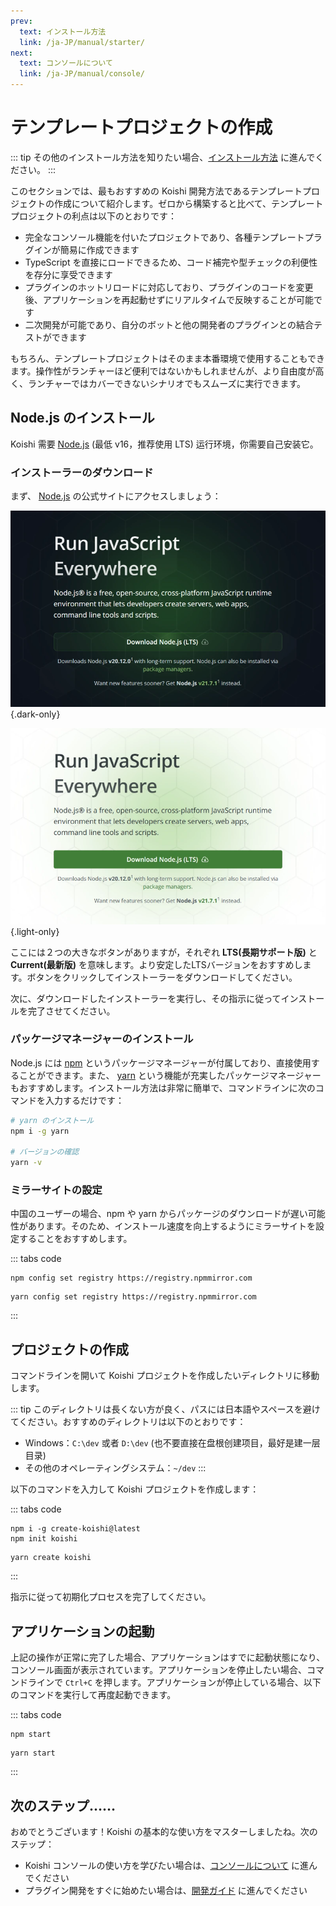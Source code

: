```yaml
---
prev:
  text: インストール方法
  link: /ja-JP/manual/starter/
next:
  text: コンソールについて
  link: /ja-JP/manual/console/
---
```


# テンプレートプロジェクトの作成

::: tip
その他のインストール方法を知りたい場合、[インストール方法](./index.md) に進んでください。
:::

このセクションでは、最もおすすめの Koishi 開発方法であるテンプレートプロジェクトの作成について紹介します。ゼロから構築すると比べて、テンプレートプロジェクトの利点は以下のとおりです：

- 完全なコンソール機能を付いたプロジェクトであり、各種テンプレートプラグインが簡易に作成できます
- TypeScript を直接にロードできるため、コード補完や型チェックの利便性を存分に享受できます
- プラグインのホットリロードに対応しており、プラグインのコードを変更後、アプリケーションを再起動せずにリアルタイムで反映することが可能です
- 二次開発が可能であり、自分のボットと他の開発者のプラグインとの結合テストができます

もちろん、テンプレートプロジェクトはそのまま本番環境で使用することもできます。操作性がランチャーほど便利ではないかもしれませんが、より自由度が高く、ランチャーではカバーできないシナリオでもスムーズに実行できます。

## Node.js のインストール

Koishi 需要 [Node.js](https://nodejs.org/) (最低 v16，推荐使用 LTS) 运行环境，你需要自己安装它。

### インストーラーのダウンロード

まず、 [Node.js](https://nodejs.org/) の公式サイトにアクセスしましょう：

![home](/manual/nodejs/home-dark.webp) {.dark-only}

![home](/manual/nodejs/home-light.webp) {.light-only}

ここには２つの大きなボタンがありますが，それぞれ **LTS(長期サポート版)** と **Current(最新版)** を意味します。より安定したLTSバージョンをおすすめします。ボタンをクリックしてインストーラーをダウンロードしてください。

次に、ダウンロードしたインストーラーを実行し、その指示に従ってインストールを完了させてください。

### パッケージマネージャーのインストール

Node.js には [npm](https://www.npmjs.com/) というパッケージマネージャーが付属しており、直接使用することができます。また、 [yarn](https://classic.yarnpkg.com/) という機能が充実したパッケージマネージャーもおすすめします。インストール方法は非常に簡単で、コマンドラインに次のコマンドを入力するだけです：

```sh
# yarn のインストール
npm i -g yarn

# バージョンの確認
yarn -v
```

### ミラーサイトの設定

中国のユーザーの場合、npm や yarn からパッケージのダウンロードが遅い可能性があります。そのため、インストール速度を向上するようにミラーサイトを設定することをおすすめします。

::: tabs code
```npm
npm config set registry https://registry.npmmirror.com
```
```yarn
yarn config set registry https://registry.npmmirror.com
```
:::

## プロジェクトの作成

コマンドラインを開いて Koishi プロジェクトを作成したいディレクトリに移動します。

::: tip
このディレクトリは長くない方が良く、パスには日本語やスペースを避けてください。おすすめのディレクトリは以下のとおりです：

- Windows：`C:\dev` 或者 `D:\dev` (也不要直接在盘根创建项目，最好是建一层目录)
- その他のオペレーティングシステム：`~/dev`
:::

以下のコマンドを入力して Koishi プロジェクトを作成します：

::: tabs code
```npm
npm i -g create-koishi@latest
npm init koishi
```
```yarn
yarn create koishi
```
:::

指示に従って初期化プロセスを完了してください。

## アプリケーションの起動

上記の操作が正常に完了した場合、アプリケーションはすでに起動状態になり、コンソール画面が表示されています。アプリケーションを停止したい場合、コマンドラインで `Ctrl+C` を押します。アプリケーションが停止している場合、以下のコマンドを実行して再度起動できます。

::: tabs code
```npm
npm start
```
```yarn
yarn start
```
:::

## 次のステップ……

おめでとうございます！Koishi の基本的な使い方をマスターしましたね。次のステップ：

- Koishi コンソールの使い方を学びたい場合は、[コンソールについて](../console/index.md) に進んでください
- プラグイン開発をすぐに始めたい場合は、[開発ガイド](../../guide/index.md) に進んでください
